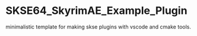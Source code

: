 # SKSE64_SkyrimAE_Example_Plugin
minimalistic template for making skse plugins with vscode and cmake tools.
